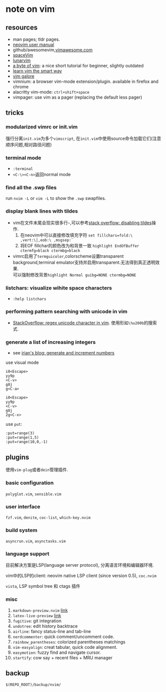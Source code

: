 # note on vim

## resources

- man pages; tldr pages.
- [neovim user manual](https://neovim.io/doc/user/)
- github/awesomevim,[vimawesome.com](https://vimawesome.com/)
- [spaceVim](https://spacevim.org/)
- [lunarvim](https://www.lunarvim.org)
- [a byte of vim](https://github.com/swaroopch/byte-of-vim): a nice short tutorial for beginner, slightly outdated
- [learn vim the smart way](https://github.com/iggredible/Learn-Vim)
- [vim galore](https://github.com/mhinz/vim-galore)
- vimnium: a browser vim-mode extension/plugin. available in firefox and chrome
- alacritty vim-mode: `ctrl+shift+space`
- vimpager: use vim as a pager (replacing the default less pager)

## tricks

### modularized vimrc or init.vim

强行分离`init.vim`为多个`vimscript`, 在`init.vim`中使用source命令加载它们(注意顺序问题,相对路径问题)

### terminal mode

- `:terminal`
- `<C-\><C-n>`返回normal mode

### find all the .swp files

run `nvim -L` or `vim -L` to show the `.swp` swapfiles.

### display blank lines with tildes

- vim在文件末尾会现实很多行`~`,可以参考[stack overflow: disabling tildes](https://stackoverflow.com/questions/3813059/is-it-possible-to-not-display-a-for-blank-lines-in-vim-neovim)操作.
  1. 在neovim中可以直接修改填充字符 `set fillchars=fold:\ ,vert:\│,eob:\ ,msgsep:‾`
  2. 将EOF fillchar的颜色改为和背景一致 `highlight EndOfBuffer ctermfg=black ctermbg=black`
- vimrc启用了`termguicolor`,colorscheme设置transparent background,terminal emulator支持并启用transparent.无法得到真正透明效果.  
  可以强制修改背景`highlight Normal guibg=NONE ctermbg=NONE`

### listchars: visualize wihite space characters

- `:help listchars`

### performing pattern searching with unicode in vim

- [StackOverflow: regex unicode character in vim](https://stackoverflow.com/questions/3016965/regex-unicode-character-in-vim). 使用形如`\%u200b`的搜索式.

### generate a list of increasing integers

- see [irian's blog: generate and increment numbers](https://irian.to/blogs/quick-vim-tips-to-generate-and-increment-numbers)

use visual mode

```plaintext
i0<Escape>
yy9p
<C-v>
g8j
g<C-a>
```

```plaintext
i0<Escape>
yy9p
<C-v>
g8j
2g<C-x>
```

use `put`:

```vimscript
:put=range(3)
:put=range(1,5)
:put=range(10,0,-1)
```

## plugins

使用`vim-plug`或者`dein`管理插件.

### basic configuration

`polyglot.vim`, `sensible.vim`

### user interface

`fzf.vim`, `denite`, `coc-list`, `which-key.nvim`

### build system

`asyncrun.vim`, `asynctasks.vim`

### language support

目前解决方案是LSP(language server protocol), 分离语言环境和编辑器环境.

vim中的LSP的client: neovim native LSP client (since version 0.5), `coc.nvim`

`vista`, LSP symbol tree 和 ctags 插件

### misc

1. `markdown-preview.nvim` [link](https://github.com/iamcco/markdown-preview.nvim)
2. `latex-live-preview` [link](https://github.com/xuhdev/vim-latex-live-preview)
3. `fugitive`: git integration
4. `undotree`: edit history backtrace
5. `airline`: fancy status-line and tab-line
6. `nerdcommenter`: quick comment/uncomment code.
7. `rainbow_parentheses`: colorized parentheses matchings
8. `vim-easyalign`: creat tabular, quick code alignment.
9. `easymotion`: fuzzy find and navigate cursor.
10. `startify`: cow say + recent files + MRU manager

## backup

`$(REPO_ROOT)/backup/nvim/`
